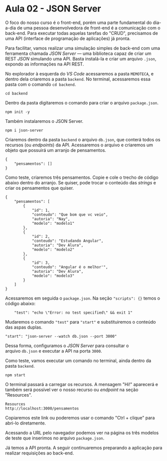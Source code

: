 # Aula 02 - JSON Server

O foco do nosso curso é o front-end, porém uma parte fundamental do dia-a-dia de uma pessoa desenvolvedora de front-end é a comunicação com o back-end. Para executar todas aquelas tarefas do "CRUD", precisamos de uma API (interface de programação de aplicações) já pronta.

Para facilitar, vamos realizar uma simulação simples de back-end com uma ferramenta chamada *JSON Server* — uma biblioteca capaz de criar um REST *JSON* simulando uma API. Basta instalá-la e criar um arquivo `.json`, expondo as informações na API REST.

No explorador à esquerda do *VS Code* acessaremos a pasta `MEMOTECA`, e dentro dela criaremos a pasta `backend`. No terminal, acessaremos essa pasta com o comando `cd backend`.

```
cd backend
```

Dentro da pasta digitaremos o comando para criar o arquivo `package.json`.

```
npm init -y
```

Também instalaremos o JSON Server.

```
npm i json-server
```

Criaremos dentro da pasta `backend` o arquivo `db.json`, que conterá todos os recursos (ou *endpoints*) da API. Acessaremos o arquivo e criaremos um objeto que possuirá um arranjo de pensamentos.

```
{
    "pensamentos": []
}
```

Como teste, criaremos três pensamentos. Copie e cole o trecho de código abaixo dentro do arranjo. Se quiser, pode trocar o conteúdo das *strings* e criar os pensamentos que quiser.

```
{
    "pensamentos": [
        {
            "id": 1,
            "conteudo": "Que bom que vc veio",
            "autoria": "Nay",
            "modelo": "modelo1"
        },
        {
            "id": 2,
            "conteudo": "Estudando Angular",
            "autoria": "Dev Alura",
            "modelo": "modelo2"
        },
        {
            "id": 3,
            "conteudo": "Angular é o melhor'",
            "autoria": "Dev Alura",
            "modelo": "modelo3"
        }
    ]
}
```

Acessaremos em seguida o `package.json`. Na seção `"scripts": {}` temos o código abaixo:

```
    "test": "echo \"Error: no test specified\" && exit 1"
```

Mudaremos o comando `"test"` para `"start"` e substituiremos o conteúdo das aspas duplas.

```
"start": "json-server --watch db.json --port 3000"
```

Dessa forma, configuramos o *JSON Server* para consultar o arquivo `db.json` e executar a API na porta `3000`.

Como teste, vamos executar um comando no terminal, ainda dentro da pasta `backend`.

```
npm start
```

O terminal passará a carregar os recursos. A mensagem "Hi!" aparecerá e também será possível ver o nosso recurso ou *endpoint* na seção "Resources".

```
Resources
http://localhost:3000/pensamentos
```

Copiaremos este link ou poderemos usar o comando "Ctrl + clique" para abri-lo diretamente.

Acessando a URL pelo navegador podemos ver na página os três modelos de teste que inserimos no arquivo `package.json`.

Já temos a API pronta. A seguir continuaremos preparando a aplicação para realizar requisições ao back-end.